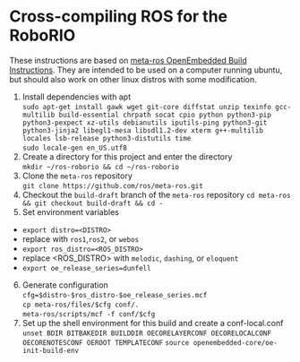 # Cross-compiling ROS for the RoboRIO
These instructions are based on [meta-ros OpenEmbedded Build Instructions](https://github.com/ros/meta-ros/wiki/OpenEmbedded-Build-Instructions). They are intended to be used on a computer running ubuntu, but should also work on other linux distros with some modification.

1. Install dependencies with apt  
`sudo apt-get install gawk wget git-core diffstat unzip texinfo gcc-multilib build-essential chrpath socat cpio python python3-pip python3-pexpect xz-utils debianutils iputils-ping python3-git python3-jinja2 libegl1-mesa libsdl1.2-dev xterm g++-multilib locales lsb-release python3-distutils time`  
`sudo locale-gen en_US.utf8`
2. Create a directory for this project and enter the directory  
`mkdir ~/ros-roborio && cd ~/ros-roborio`
3. Clone the `meta-ros` repository  
`git clone https://github.com/ros/meta-ros.git`
4. Checkout the `build-draft` branch of the `meta-ros` repository
`cd meta-ros && git checkout build-draft && cd -`
5. Set environment variables
 * `export distro=<DISTRO>`
  * replace <DISTRO> with `ros1`,`ros2`, or `webos`
 * `export ros_distro=<ROS_DISTRO>`
  * replace <ROS_DISTRO> with `melodic`, `dashing`, or `eloquent`
 * `export oe_release_series=dunfell`
6. Generate configuration
`cfg=$distro-$ros_distro-$oe_release_series.mcf`  
`cp meta-ros/files/$cfg conf/.`  
`meta-ros/scripts/mcf -f conf/$cfg`
7. Set up the shell environment for this build and create a conf-local.conf
`unset BDIR BITBAKEDIR BUILDDIR OECORELAYERCONF OECORELOCALCONF OECORENOTESCONF OEROOT TEMPLATECONF`
`source openembedded-core/oe-init-build-env`
